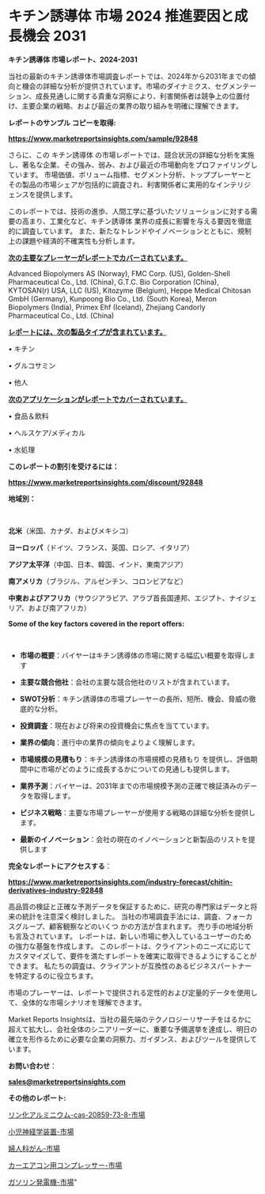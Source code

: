 # キチン誘導体 市場 2024 推進要因と成長機会 2031

<strong>キチン誘導体 市場レポート、2024-2031</strong>

当社の最新のキチン誘導体市場調査レポートでは、2024年から2031年までの傾向と機会の詳細な分析が提供されています。市場のダイナミクス、セグメンテーション、成長見通しに関する貴重な洞察により、利害関係者は競争上の位置付け、主要企業の戦略、および最近の業界の取り組みを明確に理解できます。



<strong>レポートのサンプル コピーを取得:</strong> <a href=https://www.marketreportsinsights.com/sample/92848>

<strong><u>https://www.marketreportsinsights.com/sample/92848</u></strong></a>

さらに、この キチン誘導体 の市場レポートでは、競合状況の詳細な分析を実施し、著名な企業、その強み、弱み、および最近の市場動向をプロファイリングしています。 市場価値、ボリューム指標、セグメント分析、トッププレーヤーとその製品の市場シェアが包括的に調査され、利害関係者に実用的なインテリジェンスを提供します。

このレポートでは、技術の進歩、人間工学に基づいたソリューションに対する需要の高まり、工業化など、キチン誘導体 業界の成長に影響を与える要因を徹底的に調査しています。 また、新たなトレンドやイノベーションとともに、規制上の課題や経済的不確実性も分析します。



<strong><u>次の主要なプレーヤーがレポートでカバーされています。</u></strong>

Advanced Biopolymers AS (Norway), FMC Corp. (US), Golden-Shell Pharmaceutical Co., Ltd. (China), G.T.C. Bio Corporation (China), KYTOSAN(r) USA, LLC (US), Kitozyme (Belgium), Heppe Medical Chitosan GmbH (Germany), Kunpoong Bio Co., Ltd. (South Korea), Meron Biopolymers (India), Primex Ehf (Iceland), Zhejiang Candorly Pharmaceutical Co., Ltd. (China)



<strong><u><b>レポートには、次の製品タイプが含まれています。</b></u></strong>

• キチン

• グルコサミン

• 他人



<strong><u><b>次のアプリケーションがレポートでカバーされています。</b></u></strong>

• 食品＆飲料

• ヘルスケア/メディカル

• 水処理



<strong><b>このレポートの割引を受けるには：</b></strong>

<a href=https://www.marketreportsinsights.com/discount/92848>

<strong><u>https://www.marketreportsinsights.com/discount/92848</u></strong></a>



<strong>地域別：</strong>

<strong> </strong>



<strong>北米</strong>（米国、カナダ、およびメキシコ）



<strong>ヨーロッパ</strong>（ドイツ、フランス、英国、ロシア、イタリア）



<strong>アジア太平洋</strong>（中国、日本、韓国、インド、東南アジア）



<strong>南アメリカ</strong>（ブラジル、アルゼンチン、コロンビアなど）



<strong>中東およびアフリカ</strong>（サウジアラビア、アラブ首長国連邦、エジプト、ナイジェリア、および南アフリカ）



<strong>Some of the key factors covered in the report offers:</strong>

<strong> </strong>
<ul>
  <li>

<strong>市場の概要</strong>：バイヤーはキチン誘導体の市場に関する幅広い概要を取得します</li>
  <li>

<strong>主要な競合他社</strong>：会社の主要な競合他社のリストが含まれています。</li>
  <li>

<strong>SWOT分析</strong>：キチン誘導体の市場プレーヤーの長所、短所、機会、脅威の徹底的な分析。</li>
  <li>

<strong>投資調査</strong>：現在および将来の投資機会に焦点を当てています。</li>
  <li>

<strong>業界の傾向</strong>：進行中の業界の傾向をよりよく理解します。</li>
  <li>

<strong>市場規模の見積もり</strong>：キチン誘導体の市場規模の見積もり を提供し、評価期間中に市場がどのように成長するかについての見通しも提供します。</li>
  <li>

<strong>業界予測</strong>：バイヤーは、2031年までの市場規模予測の正確で検証済みのデータを取得します。</li>
  <li>

<strong>ビジネス戦略</strong>：主要な市場プレーヤーが使用する戦略の詳細な分析を提供します。</li>
  <li>

<strong>最新のイノベーション</strong>：会社の現在のイノベーションと新製品のリストを提供します</li>
</ul>


<strong>完全なレポートにアクセスする</strong>：

<a href=https://www.marketreportsinsights.com/industry-forecast/chitin-derivatives-industry-92848>

<strong><u>https://www.marketreportsinsights.com/industry-forecast/chitin-derivatives-industry-92848</u></strong></a>

高品質の検証と正確な予測データを保証するために、研究の専門家はデータと将来の統計を注意深く検討しました。 当社の市場調査手法には、調査、フォーカスグループ、顧客観察などのいくつ かの方法が含まれます。 売り手の地域分析も言及されています。 レポートは、新しい市場に参入しているユーザーのための強力な基盤を作成します。 このレポートは、クライアントのニーズに応じてカスタマイズして、要件を満たすレポートを確実に取得できるようにすることができます。 私たちの調査は、クライアントが互換性のあるビジネスパートナーを特定するのに役立ちます。

市場のプレーヤーは、レポートで提供される定性的および定量的データを使用して、全体的な市場シナリオを理解できます。

Market Reports Insightsは、当社の最先端のテクノロジーリサーチをはるかに超えて拡大し、会社全体のシニアリーダーに、重要な予備選挙を達成し、明日の確立を形作るために必要な企業の洞察力、ガイダンス、およびツールを提供しています。



<strong><b>お問い合わせ</b></strong>：

<a href=mailto:sales@marketreportsinsights.com>

<strong><u>sales@marketreportsinsights.com</u></strong></a>



<strong>その他のレポート:</strong>

<a href=https://www.linkedin.com/pulse/リン化アルミニウム-cas-20859-73-8-市場-2023-swot-oxxuf/>リン化アルミニウム-cas-20859-73-8-市場</a>

<a href=https://www.linkedin.com/pulse/小児神経学装置-市場-2023-swot-分析と成長率-2030-pr-news-hub-dipbf/>小児神経学装置-市場</a>

<a href=https://www.linkedin.com/pulse/婦人科がん-市場-2023-総利益と主要ベンダー-2030-trendsetters-testimonials-360-anal-jazrf/>婦人科がん-市場</a>

<a href=https://www.linkedin.com/pulse/カーエアコン用コンプレッサー-市場-2023-総利益と主要ベンダー-2030-mmqjf/>カーエアコン用コンプレッサー-市場</a>

<a href=https://www.linkedin.com/pulse/ガソリン発電機-市場-2023-競争分析と事業成長-2030-pr-news-hub-1j6jf/>ガソリン発電機-市場</a>"
